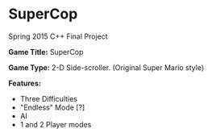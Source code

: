 # SuperCop
Spring 2015 C++ Final Project

<b>Game Title:</b> SuperCop

<b>Game Type:</b> 2-D Side-scroller. (Original Super Mario style)

<b>Features:</b>
<ul>
<li>Three Difficulties</li>
<li>"Endless" Mode [?]</li>
<li>AI</li>
<li>1 and 2 Player modes</li>
</ul>

